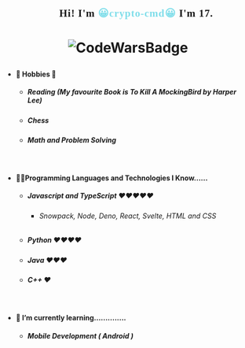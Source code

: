 <h2 align="center" style="font-family:'Nunito',sanserif;letter-spacing:0.09ch;">👋🏾Hi! I'm <span style="color:#80deea;">😀crypto-cmd😀</span> I'm 17.
</h2>
<h1 align="center">

![CodeWarsBadge](https://www.codewars.com/users/crypto-cmd/badges/micro)

</h1>

- #### 🏓 Hobbies 🎉
  + ##### Reading _(My favourite Book is To Kill A MockingBird by Harper Lee)_
  + ##### Chess
  + ##### Math and Problem Solving
<br>

- #### 👨‍💻Programming Languages and Technologies I Know......
  + ##### Javascript and TypeScript ❤❤❤❤❤
    - ###### Snowpack, Node, Deno, React, Svelte, HTML and CSS
  + ##### Python ❤❤❤❤
  + ##### Java ❤❤❤
  + ##### C++ ❤
<br>

- #### 🏫 I’m currently learning..............
  + ##### Mobile Development ( Android )

